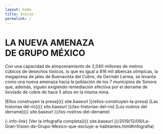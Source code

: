 ```yaml
---
layout: home
title: Inicio
permalink: /
---
```


# LA NUEVA AMENAZA <br>DE GRUPO MÉXICO

Con una capacidad de almacenamiento de 2,040 millones de metros cúbicos de desechos tóxicos, lo que es igual a 816 mil albercas olímpicas, la megapresa de jales de Buenavista del Cobre, de Germán Larrea, se levanta como una nueva amenaza hacia la población de los 7 municipios de Sonora que, además, siguen exigiendo remediación efectiva por el derrame de lixiviado de cobre de hace 5 años en la misma mina. 


[Ellos construyen la presa]({{ site.baseurl }}/ellos-construyen-la-presa)
[Las historias del río]({{ site.baseurl }}/las-historias-del-rio)
[Los rostros del derrame]({{ site.baseurl }}/los-rostros-del-derrame)

{:.info-link}
[Ver la infografía completa]({{ site.baseurl }}/2019/12/09/La-Gran-Vision-de-Grupo-Mexico-que-excluye-a-habitantes.html#infografia)
